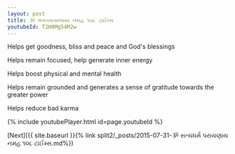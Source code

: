 ```yaml
---
layout: post
title: ૐ ભક્તવત્સલાયા નમહ ૧૦૮ ટાઈમ્સ
youtubeId: T2H0Mg54M2w
---
```

 
 
Helps get goodness, bliss and peace and God's blessings
 
Helps remain focused, help generate inner energy 
 
Helps boost physical and mental health 
 
Helps remain grounded and generates a sense of gratitude towards the greater power 
 
Helps reduce bad karma
 
 
 
 


{% include youtubePlayer.html id=page.youtubeId %}
 
[Next]({{ site.baseurl }}{% link  split2/_posts/2015-07-31-ૐ સત્યધર્મ પરાયણાય નમહ ૧૦૮ ટાઈમ્સ.md%})
 
